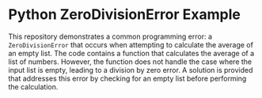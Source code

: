 # Python ZeroDivisionError Example

This repository demonstrates a common programming error: a `ZeroDivisionError` that occurs when attempting to calculate the average of an empty list. The code contains a function that calculates the average of a list of numbers.  However, the function does not handle the case where the input list is empty, leading to a division by zero error.  A solution is provided that addresses this error by checking for an empty list before performing the calculation.
